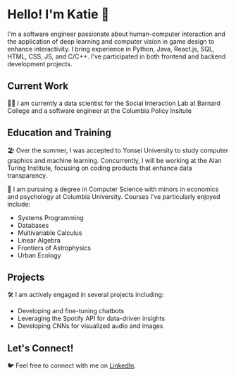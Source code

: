 # Hello! I'm Katie 👋

I'm a software engineer passionate about human-computer interaction and the application of deep learning and computer vision in game design to enhance interactivity. I bring experience in Python, Java, React.js, SQL, HTML, CSS, JS, and C/C++. I've participated in both frontend and backend development projects.

## Current Work
👩‍🔬 I am currently a data scientist for the Social Interaction Lab at Barnard College and a software engineer at the Columbia Policy Insitute 

## Education and Training
🏖️ Over the summer, I was accepted to Yonsei University to study computer graphics and machine learning. Concurrently, I will be working at the Alan Turing Institute, focusing on coding products that enhance data transparency.

🏫 I am pursuing a degree in Computer Science with minors in economics and psychology at Columbia University. Courses I've particularly enjoyed include:
- Systems Programming
- Databases
- Multivariable Calculus
- Linear Algebra
- Frontiers of Astrophysics
- Urban Ecology

## Projects
🛠️ I am actively engaged in several projects including:
- Developing and fine-tuning chatbots
- Leveraging the Spotify API for data-driven insights
- Developing CNNs for visualized audio and images

## Let's Connect!
🐦 Feel free to connect with me on [LinkedIn](https://www.linkedin.com/in/katherinehopelee/).


